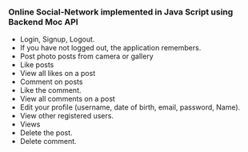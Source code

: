 
### Online Social-Network implemented in Java Script using Backend Moc API

- Login, Signup, Logout.
- If you have not logged out, the application remembers.
- Post photo posts from camera or gallery
- Like posts
- View all likes on a post
- Comment on posts
- Like the comment.
- View all comments on a post
- Edit your profile (username, date of birth, email, password, Name).
- View other registered users.
- Views
- Delete the post.
- Delete comment.

